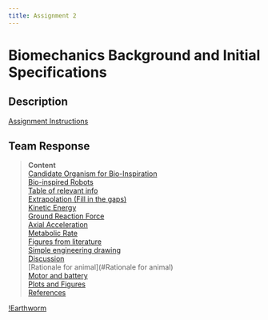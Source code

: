 ```yaml
---
title: Assignment 2
---
```


# Biomechanics Background and Initial Specifications
## Description 
[Assignment Instructions](https://egr557.github.io/assignments/biomechanics-background-and-initial-specificaitons.html)

## Team Response
>**Content**\
[Candidate Organism for Bio-Inspiration](#Candidate-Organism-for-Bio-Inspiration)\
[Bio-inspired Robots](#Bio-inspired-Robots)\
[Table of relevant info](#Table-of-relevant-info)\
[Extrapolation (Fill in the gaps)](#Extrapolation-(Fill-in-the-gaps))\
[Kinetic Energy](#Kinetic-Energy)\
[Ground Reaction Force](#Ground-Reaction-Force)\
[Axial Acceleration](#Axial-Acceleration)\
[Metabolic Rate](#Metabolic-Rate)\
[Figures from literature](#Figures-from-literature)\
[Simple engineering drawing](#Simple-engineering-drawing)\
[Discussion](#Discussion)\
[Rationale for animal](#Rationale for animal)\
[Motor and battery](#Motor-and-battery)\
[Plots and Figures](#Plots-and-Figures)\
[References](#References)

[!Earthworm](https://lh6.googleusercontent.com/p2KX5-MhGpf5Q9-kxDkOOQHIwSOTJMs75ORg4sLSRA7uSt71cbpWK8aVMH2ZbwW4exRasqMY0e1e8Baj50gxUaet552xfOrstZLYYWDXubmDMaH525cC558cnrg8g9Qcr16qVFQ)

